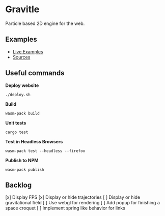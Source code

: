 # Gravitle

Particle based 2D engine for the web.

## Examples

* [Live Examples](https://loicbourgois.github.io/gravitle/index.html)
* [Sources](https://github.com/loicbourgois/gravitle/tree/master/frontend)

## Useful commands

**Deploy website**
```
./deploy.sh
```

**Build**
```
wasm-pack build
```

**Unit tests**
```
cargo test
```

**Test in Headless Browsers**
```
wasm-pack test --headless --firefox
```

**Publish to NPM**
```
wasm-pack publish
```

## Backlog

[x] Display FPS
[x] Display or hide trajectories
[ ] Display or hide gravitational field
[ ] Use webgl for rendering
[ ] Add popup for finishing a space croquet
[ ] Implement spring like behavior for links


